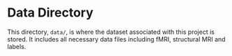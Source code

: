 # Data Directory

This directory, `data/`, is where the dataset associated with this project is stored. It includes all necessary data files including fMRI, structural MRI and labels.

